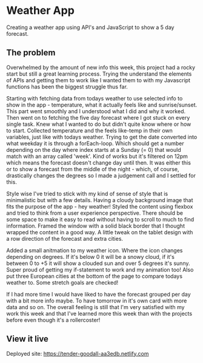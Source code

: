 # Weather App

Creating a weather app using API's and JavaScript to show a 5 day forecast.

## The problem

Overwhelmed by the amount of new info this week, this project had a rocky start but still a great learning process. Trying the understand the elements of APIs and getting them to work like I wanted them to with my Javascript functions has been the biggest struggle thus far. 

Starting with fetching data from todays weather to use selected info to show in the app - temperature, what it actually feels like and sunrise/sunset. This part went smoothly and I understood what I did and why it worked.
Then went on to fetching the five day forecast where I got stuck on every single task. Knew what I wanted to do but didn't quite know where or how to start. Collected temperature and the feels like-temp in their own variables, just like with todays weather. Trying to get the date converted into what weekday it is through a forEach-loop. Which should get a number depending on the day where index starts at a Sunday (= 0) that would match with an array called 'week'. Kind of works but it's filtered on 12pm which means the forecast doesn't change day until then. It was either this or to show a forecast from the middle of the night - which, of course, drastically changes the degrees so I made a judgement call and I settled for this.

Style wise I've tried to stick with my kind of sense of style that is minimalistic but with a few details. Having a cloudy background image that fits the purpose of the app - hey weather! Styled the content using flexbox and tried to think from a user experience perspective. There should be some space to make it easy to read without having to scroll to much to find information. Framed the window with a solid black border that I thought wrapped the content in a good way. A little tweak on the tablet design with a row direction of the forecast and extra cities.

Added a small anitmation to my weather icon. Where the icon changes depending on degrees. If it's below 0 it will be a snowy cloud, if it's between 0 to +5 it will show a clouded sun and over 5 degrees it's sunny. Super proud of getting my if-statement to work and my animation too! Also put three European cities at the bottom of the page to compare todays weather to. Some stretch goals are checked!

If I had more time I would have liked to have the forecast grouped per day with a bit more info maybe. To have tomorrow in it's own card with more data and so on. The overall feeling is still that I'm very satisfied with my work this week and that I've learned more this week than with the projects before even though it's a rollercoster! 

## View it live

Deployed site: https://tender-goodall-aa3edb.netlify.com